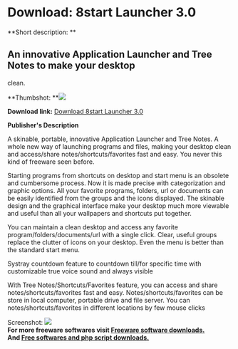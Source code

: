# Download: 8start Launcher 3.0

**Short description: **

## An innovative Application Launcher and Tree Notes to make your desktop
clean.

  
**Thumbshot: **![](http://www.freewarefiles.com/screenshot/8startlauncher16_md.jpg)   
  
**Download link:** [Download 8start Launcher 3.0](http://freesoftwares.boysofts.com/8start-Launcher_program_17119.html)  
  

**Publisher's Description**  
  

A skinable, portable, innovative Application Launcher and Tree Notes. A whole
new way of launching programs and files, making your desktop clean and
access/share notes/shortcuts/favorites fast and easy. You never this kind of
freeware seen before.

Starting programs from shortcuts on desktop and start menu is an obsolete and
cumbersome process. Now it is made precise with categorization and graphic
options. All your favorite programs, folders, url or documents can be easily
identified from the groups and the icons displayed. The skinable design and
the graphical interface make your desktop much more viewable and useful than
all your wallpapers and shortcuts put together.

You can maintain a clean desktop and access any favorite
program/folders/documents/url with a single click. Clear, useful groups
replace the clutter of icons on your desktop. Even the menu is better than the
standard start menu.

Systray countdown feature to countdown till/for specific time with
customizable true voice sound and always visible

With Tree Notes/Shortcuts/Favorites feature, you can access and share
notes/shortcuts/favorites fast and easy. Notes/shortcuts/favorites can be
store in local computer, portable drive and file server. You can
notes/shortcuts/favorites in different locations by few mouse clicks

  
  
Screenshot: ![](http://www.freewarefiles.com/screenshot/8startlauncher16.jpg)  
**For more freeware softwares visit [Freeware software downloads.](http://freesoftwares.boysofts.com/)**   
**And [Free softwares and php script downloads.](http://www.boysofts.com/)**

